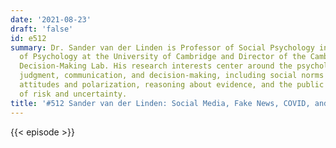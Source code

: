```yaml
---
date: '2021-08-23'
draft: 'false'
id: e512
summary: Dr. Sander van der Linden is Professor of Social Psychology in the Department
  of Psychology at the University of Cambridge and Director of the Cambridge Social
  Decision-Making Lab. His research interests center around the psychology of human
  judgment, communication, and decision-making, including social norms and networks,
  attitudes and polarization, reasoning about evidence, and the public understanding
  of risk and uncertainty.
title: '#512 Sander van der Linden: Social Media, Fake News, COVID, and Science Communication'
---
```

{{< episode >}}
